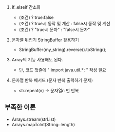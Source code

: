 1. if..elseif 간소화
   - (조건) ? true:false
   - (조건) ? true시 동작 및 계산 : false시 동작 및 계산
   - (조건) ? "true시 문자" : "false시 문자"
   
2. 문자열 뒤집기 StringBuffer 활용하기
   - StringBuffer(my_string).reverse().toString();

3. Array의 기능 사용해도 된다.
   - 단, 코드 첫줄에  " import java.util.*; " 작성 필요
   
4. 문자열 반복 메서드 (문자 반복 출력하기 문제)  
   - str.repeat(n) -> 문자열n 번 반복

## 부족한 이론
- Arrays.stream(strList)
- Arrays.mapToInt(String::length)
